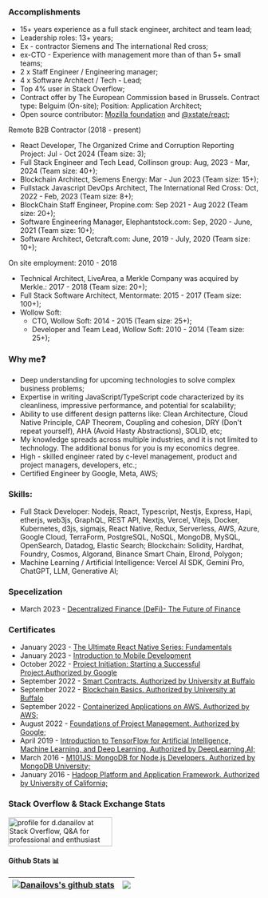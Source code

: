 ### Accomplishments

- 15+ years experience as a full stack engineer, architect and team lead;
- Leadership roles: 13+ years;
- Ex - contractor Siemens and The international Red cross;
- ex-CTO - Experience with management more than of than 5+ small teams;
- 2 x Staff Engineer / Engineering manager;
- 4 x Software Architect / Tech - Lead;
- Top 4% user in Stack Overflow;
- Contract offer by The European Commission based in Brussels. Contract type: Belguim (On-site); Position: Application Architect;
- Open source contributor: [Mozilla foundation](https://github.com/firefox-devtools/debugger/pulls?q=is%3Apr+is%3Aclosed+author%3Adimitardanailov) and [@xstate/react](https://github.com/firefox-devtools/debugger/pulls?q=is%3Apr+is%3Aclosed+author%3Adimitardanailov);

Remote B2B Contractor (2018 - present)
- React Developer, The Organized Crime and Corruption Reporting Project: Jul - Oct 2024 (Team size: 3);
- Full Stack Engineer and Tech Lead, Collinson group: Aug, 2023 - Mar, 2024 (Team size: 40+);
- Blockchain Architect, Siemens Energy: Mar - Jun 2023 (Team size: 15+);
- Fullstack Javascript DevOps Architect, The International Red Cross: Oct, 2022 - Feb, 2023 (Team size: 8+);
- BlockChain Staff Engineer, Propine.com: Sep 2021 - Aug 2022 (Team size: 20+);
- Software Engineering Manager, Elephantstock.com: Sep, 2020 - June, 2021 (Team size: 10+);
- Software Architect, Getcraft.com: June, 2019 - July, 2020 (Team size: 10+);

On site employment: 2010 - 2018
- Technical Architect, LiveArea, a Merkle Company was acquired by Merkle.: 2017 - 2018 (Team size: 20+);
- Full Stack Software Architect, Mentormate: 2015 - 2017 (Team size: 100+);
- Wollow Soft:
  - CTO, Wollow Soft: 2014 - 2015 (Team size: 25+);
  - Developer and Team Lead, Wollow Soft: 2010 - 2014 (Team size: 25+);

### Why me❓

- Deep understanding for upcoming technologies to solve complex business problems;
- Expertise in writing JavaScript/TypeScript code characterized by its cleanliness, impressive performance, and potential for scalability;
- Ability to use different design patterns like: Clean Architecture, Cloud Native Principle, CAP Theorem, Coupling and cohesion, DRY (Don't repeat yourself), AHA (Avoid Hasty Abstractions), SOLID, etc; 
- My knowledge spreads across multiple industries, and it is not limited to technology. The additional bonus for you is my economics degree. 
- High - skilled engineer rated by c-level management, product and project managers, developers, etc.;
- Certified Engineer by Google, Meta, AWS;

### Skills:
- Full Stack Developer: Nodejs, React, Typescript, Nestjs, Express, Hapi, etherjs, web3js, GraphQL, REST API, Nextjs, Vercel, Vitejs, Docker, Kubernetes, d3js, sigmajs, React Native, Redux, Serverless, AWS, Azure, Google Cloud, TerraForm, PostgreSQL, NoSQL, MongoDB, MySQL, OpenSearch, Datadog, Elastic Search;
Blockchain: Solidity, Hardhat, Foundry, Cosmos, Algorand, Binance Smart Chain, Elrond, Polygon;
- Machine Learning / Artificial Intelligence: Vercel AI SDK, Gemini Pro, ChatGPT, LLM, Generative AI;             

### Specelization

- March 2023 - [Decentralized Finance (DeFi)- The Future of Finance](<https://github.com/dimitardanailov/ddanailov/blob/master/certificates/Decentralized%20Finance%20(DeFi)-%20The%20Future%20of%20Finance.pdf>)

### Certificates

- January 2023 - [The Ultimate React Native Series: Fundamentals](https://codewithmosh.com/courses/887220/certificate)
- January 2023 - [Introduction to Mobile Development](https://coursera.org/share/2557b7128d988426768e32870a58a085)
- October 2022 - [Project Initiation: Starting a Successful Project.Authorized by Google](https://coursera.org/share/4bde15f65b72b7ea5624bed1f3ebebd3)
- September 2022 - [Smart Contracts. Authorized by University at Buffalo](https://coursera.org/share/a0776edc92595b61be8f9d49ebe535f0)
- September 2022 - [Blockchain Basics. Authorized by University at Buffalo](https://coursera.org/share/d8f9cf3cdfab46a79590f1c173d8336a)
- September 2022 - [Containerized Applications on AWS. Authorized by AWS;](https://coursera.org/share/fddab19f00937c844b2cdf357102a365)
- August 2022 - [Foundations of Project Management. Authorized by Google;](https://coursera.org/share/523871c5f5c5819beed1a81f64986c6f)
- April 2019 - [Introduction to TensorFlow for Artificial Intelligence, Machine Learning, and Deep Learning. Authorized by DeepLearning.AI;](https://www.coursera.org/account/accomplishments/verify/D4RCDH33T3C3)
- March 2016 - [M101JS: MongoDB for Node.js Developers. Authorized by MongoDB University;](https://university.mongodb.com/course_completion/9ca5d4d6826747d7a7a7875914a1f51e)
- January 2016 - [Hadoop Platform and Application Framework. Authorized by University of California;](https://www.coursera.org/account/accomplishments/verify/LYRPNBF53X55)

### Stack Overflow & Stack Exchange Stats

<a href="https://stackoverflow.com/users/609707/d-danailov"><img src="https://stackoverflow.com/users/flair/609707.png" width="208" height="58" alt="profile for d.danailov at Stack Overflow, Q&amp;A for professional and enthusiast programmers" title="profile for d.danailov at Stack Overflow, Q&amp;A for professional and enthusiast programmers"></a>

#### Github Stats 📊

| [![Danailovs's github stats](https://github-readme-stats.vercel.app/api?username=dimitardanailov)](https://github.com/anuraghazra/github-readme-stats) | <a href="https://github.com/anuraghazra/github-readme-stats"><img align="center" src="https://github-readme-stats.vercel.app/api/top-langs/?username=dimitardanailov&layout=compact&theme=buefy&hide_border=true" /></a> |
| ------------- | ------------- |
